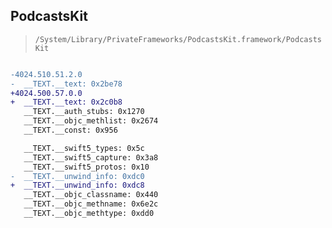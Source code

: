 ## PodcastsKit

> `/System/Library/PrivateFrameworks/PodcastsKit.framework/PodcastsKit`

```diff

-4024.510.51.2.0
-  __TEXT.__text: 0x2be78
+4024.500.57.0.0
+  __TEXT.__text: 0x2c0b8
   __TEXT.__auth_stubs: 0x1270
   __TEXT.__objc_methlist: 0x2674
   __TEXT.__const: 0x956

   __TEXT.__swift5_types: 0x5c
   __TEXT.__swift5_capture: 0x3a8
   __TEXT.__swift5_protos: 0x10
-  __TEXT.__unwind_info: 0xdc0
+  __TEXT.__unwind_info: 0xdc8
   __TEXT.__objc_classname: 0x440
   __TEXT.__objc_methname: 0x6e2c
   __TEXT.__objc_methtype: 0xdd0

```
